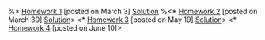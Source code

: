 %* [Homework 1](../../../../../images/Homework1.pdf) [posted on March 3]  [Solution](../../../../../images/作业1答案.pdf)
%<* [Homework 2](../../../../../images/Homework2.pdf) [posted on March 30]  [Solution](../../../../../images/作业2答案.pdf)>
<* [Homework 3](../../../../../images/Homework3.pdf) [posted on May 19]   [Solution](../../../../../images/作业3答案.pdf)>
<* [Homework 4](../../../../../images/Homework4.pdf) [posted on June 10]>